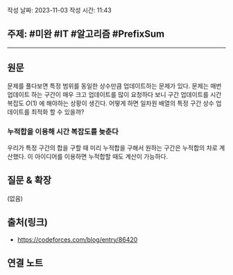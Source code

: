 작성 날짜: 2023-11-03
작성 시간: 11:43

## 주제: #미완 #IT #알고리즘 #PrefixSum 

----
## 원문

문제를 풀다보면 특정 범위를 동일한 상수만큼 업데이트하는 문제가 있다. 문제는 매번 업데이트 하는 구간이 매우 크고 업데이트를 많이 요청하다 보니 구간 업데이트를 시간 복잡도 $O(1)$ 에 해야하는 상황이 생긴다. 어떻게 하면 일차원 배열의 특정 구간 상수 업데이트를 최적화 할 수 있을까?

### 누적합을 이용해 시간 복잡도를 늦춘다

우리가 특정 구간의 합을 구할 때 미리 누적합을 구해서 원하는 구간은 누적합의 차로 계산했다. 이 아이디어를 이용하면 누적합할 때도 계산이 가능하다.

## 질문 & 확장

(없음)

## 출처(링크)
- https://codeforces.com/blog/entry/86420

## 연결 노트










